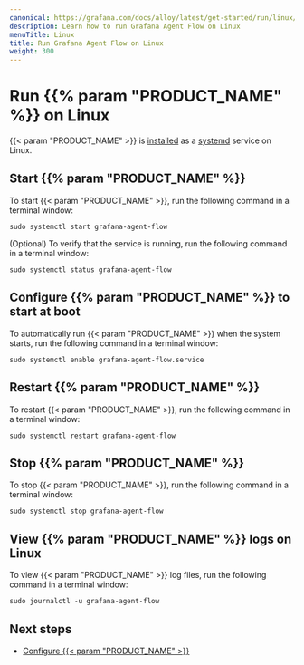 ```yaml
---
canonical: https://grafana.com/docs/alloy/latest/get-started/run/linux/
description: Learn how to run Grafana Agent Flow on Linux
menuTitle: Linux
title: Run Grafana Agent Flow on Linux
weight: 300
---
```


# Run {{% param "PRODUCT_NAME" %}} on Linux

{{< param "PRODUCT_NAME" >}} is [installed][InstallLinux] as a [systemd][] service on Linux.

## Start {{% param "PRODUCT_NAME" %}}

To start {{< param "PRODUCT_NAME" >}}, run the following command in a terminal window:

```shell
sudo systemctl start grafana-agent-flow
```

(Optional) To verify that the service is running, run the following command in a terminal window:

```shell
sudo systemctl status grafana-agent-flow
```

## Configure {{% param "PRODUCT_NAME" %}} to start at boot

To automatically run {{< param "PRODUCT_NAME" >}} when the system starts, run the following command in a terminal window:

```shell
sudo systemctl enable grafana-agent-flow.service
```

## Restart {{% param "PRODUCT_NAME" %}}

To restart {{< param "PRODUCT_NAME" >}}, run the following command in a terminal window:

```shell
sudo systemctl restart grafana-agent-flow
```

## Stop {{% param "PRODUCT_NAME" %}}

To stop {{< param "PRODUCT_NAME" >}}, run the following command in a terminal window:

```shell
sudo systemctl stop grafana-agent-flow
```

## View {{% param "PRODUCT_NAME" %}} logs on Linux

To view {{< param "PRODUCT_NAME" >}} log files, run the following command in a terminal window:

```shell
sudo journalctl -u grafana-agent-flow
```

## Next steps

- [Configure {{< param "PRODUCT_NAME" >}}][Configure]

[InstallLinux]: ../../install/linux/
[systemd]: https://systemd.io/
[Configure]: ../../../tasks/configure/configure-linux/
